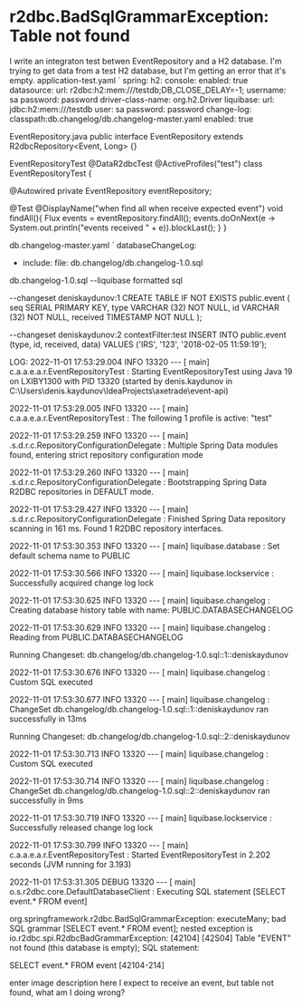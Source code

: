 
# r2dbc.BadSqlGrammarException: Table not found

I write an integraton test betwen EventRepository and a H2 database.
I'm trying to get data from a test H2 database, but I'm getting an error that it's empty.
application-test.yaml
`
spring:
  h2:
    console:
      enabled: true
  datasource:
    url: r2dbc:h2:mem:///testdb;DB_CLOSE_DELAY=-1;
    username: sa
    password: password
    driver-class-name: org.h2.Driver
  liquibase:
    url: jdbc:h2:mem:///testdb
    user: sa
    password: password
    change-log: classpath:db.changelog/db.changelog-master.yaml
    enabled: true

EventRepository.java
public interface EventRepository extends R2dbcRepository<Event, Long> {}

EventRepositoryTest
@DataR2dbcTest
@ActiveProfiles("test")
class EventRepositoryTest {

  @Autowired
  private EventRepository eventRepository;

  @Test
  @DisplayName("when find all when receive expected event")
  void findAll(){
    Flux<Event> events = eventRepository.findAll();
    events.doOnNext(e -> System.out.println("events received " + e)).blockLast();
  }
}

db.changelog-master.yaml
`
databaseChangeLog:
  - include:
      file: db.changelog/db.changelog-1.0.sql

db.changelog-1.0.sql
--liquibase formatted sql

--changeset deniskaydunov:1
CREATE TABLE IF NOT EXISTS public.event
(
    seq SERIAL PRIMARY KEY,
    type VARCHAR (32) NOT NULL,
    id VARCHAR (32) NOT NULL,
    received TIMESTAMP NOT NULL
);

--changeset deniskaydunov:2 contextFilter:test
INSERT INTO public.event (type, id, received, data) VALUES
('IRS', '123', '2018-02-05 11:59:19');

LOG:
2022-11-01 17:53:29.004  INFO 13320 --- \[           main\] c.a.a.e.a.r.EventRepositoryTest          : Starting EventRepositoryTest using Java 19 on LXIBY1300 with PID 13320 (started by denis.kaydunov in C:\\Users\\denis.kaydunov\\IdeaProjects\\axetrade\\event-api)

2022-11-01 17:53:29.005  INFO 13320 --- \[           main\] c.a.a.e.a.r.EventRepositoryTest          : The following 1 profile is active: "test"

2022-11-01 17:53:29.259  INFO 13320 --- \[           main\] .s.d.r.c.RepositoryConfigurationDelegate : Multiple Spring Data modules found, entering strict repository configuration mode

2022-11-01 17:53:29.260  INFO 13320 --- \[           main\] .s.d.r.c.RepositoryConfigurationDelegate : Bootstrapping Spring Data R2DBC repositories in DEFAULT mode.

2022-11-01 17:53:29.427  INFO 13320 --- \[           main\] .s.d.r.c.RepositoryConfigurationDelegate : Finished Spring Data repository scanning in 161 ms. Found 1 R2DBC repository interfaces.

2022-11-01 17:53:30.353  INFO 13320 --- \[           main\] liquibase.database                       : Set default schema name to PUBLIC

2022-11-01 17:53:30.566  INFO 13320 --- \[           main\] liquibase.lockservice                    : Successfully acquired change log lock

2022-11-01 17:53:30.625  INFO 13320 --- \[           main\] liquibase.changelog                      : Creating database history table with name: PUBLIC.DATABASECHANGELOG

2022-11-01 17:53:30.629  INFO 13320 --- \[           main\] liquibase.changelog                      : Reading from PUBLIC.DATABASECHANGELOG

Running Changeset: db.changelog/db.changelog-1.0.sql::1::deniskaydunov

2022-11-01 17:53:30.676  INFO 13320 --- \[           main\] liquibase.changelog                      : Custom SQL executed

2022-11-01 17:53:30.677  INFO 13320 --- \[           main\] liquibase.changelog                      : ChangeSet db.changelog/db.changelog-1.0.sql::1::deniskaydunov ran successfully in 13ms

Running Changeset: db.changelog/db.changelog-1.0.sql::2::deniskaydunov

2022-11-01 17:53:30.713  INFO 13320 --- \[           main\] liquibase.changelog                      : Custom SQL executed

2022-11-01 17:53:30.714  INFO 13320 --- \[           main\] liquibase.changelog                      : ChangeSet db.changelog/db.changelog-1.0.sql::2::deniskaydunov ran successfully in 9ms

2022-11-01 17:53:30.719  INFO 13320 --- \[           main\] liquibase.lockservice                    : Successfully released change log lock

2022-11-01 17:53:30.799  INFO 13320 --- \[           main\] c.a.a.e.a.r.EventRepositoryTest          : Started EventRepositoryTest in 2.202 seconds (JVM running for 3.193)

2022-11-01 17:53:31.305 DEBUG 13320 --- \[           main\] o.s.r2dbc.core.DefaultDatabaseClient     : Executing SQL statement \[SELECT event.\* FROM event\]

org.springframework.r2dbc.BadSqlGrammarException: executeMany; bad SQL grammar \[SELECT event.\* FROM event\]; nested exception is io.r2dbc.spi.R2dbcBadGrammarException: \[42104\] \[42S04\] Table "EVENT" not found (this database is empty); SQL statement:

SELECT event.\* FROM event \[42104-214\]

enter image description here
I expect to receive an event, but table not found, what am I doing wrong?

        
